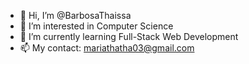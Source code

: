 - 👋 Hi, I’m @BarbosaThaissa
- 👀 I’m interested in Computer Science
- 🌱 I’m currently learning Full-Stack Web Development
- 📫 My contact: mariathatha03@gmail.com

<!---
BarbosaThaissa/BarbosaThaissa is a ✨ special ✨ repository because its `README.md` (this file) appears on your GitHub profile.
You can click the Preview link to take a look at your changes.
--->
